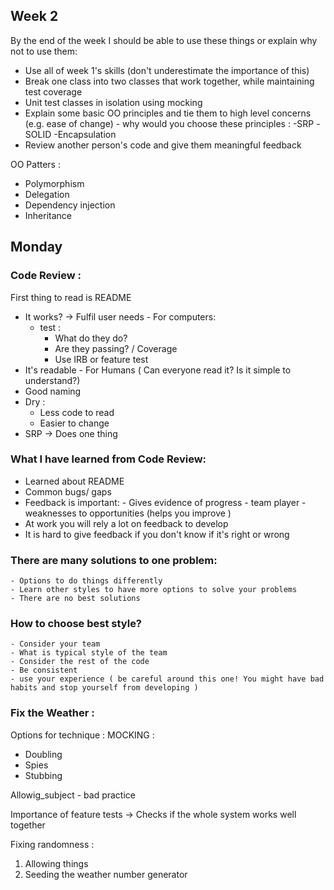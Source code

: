 ## Week 2

By the end of the week I should be able to use these things or explain why not to use them:

- Use all of week 1's skills (don't underestimate the importance of this)
- Break one class into two classes that work together, while maintaining test coverage
- Unit test classes in isolation using mocking
- Explain some basic OO principles and tie them to high level concerns (e.g. ease of change) - why would you choose these principles :
    -SRP
    -SOLID
    -Encapsulation
- Review another person's code and give them meaningful feedback

OO Patters :
- Polymorphism
- Delegation
- Dependency injection
- Inheritance 

## Monday


### Code Review :

First thing to read is README

- It works? -> Fulfil user needs - For computers:
    - test :
        - What do they do?
        - Are they passing? / Coverage
        - Use IRB or feature test
-  It's readable - For Humans ( Can everyone read it? Is it simple to understand?)
- Good naming
- Dry :
    - Less code to read
    - Easier to change
- SRP -> Does one thing

### What I have learned from Code Review:

- Learned about README
- Common bugs/ gaps
- Feedback is important:
      - Gives evidence of progress
      - team player
      - weaknesses to opportunities (helps you improve )
- At work you will rely a lot on feedback to develop
- It is hard to give feedback if you don't know if it's right or wrong

###  There are many solutions to one problem:
    - Options to do things differently
    - Learn other styles to have more options to solve your problems
    - There are no best solutions

### How to choose best style?
    - Consider your team
    - What is typical style of the team
    - Consider the rest of the code
    - Be consistent
    - use your experience ( be careful around this one! You might have bad habits and stop yourself from developing )

### Fix the Weather :
Options for technique :
MOCKING :
  - Doubling
  - Spies
  - Stubbing

Allowig_subject - bad practice


Importance of feature tests -> Checks if the whole system works well together

Fixing randomness :
1. Allowing things
2. Seeding the weather number generator
